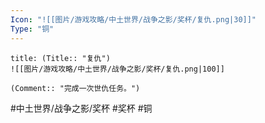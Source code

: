 ```yaml
---
Icon: "![[图片/游戏攻略/中土世界/战争之影/奖杯/复仇.png|30]]"
Type: "铜"
---
```

```ad-common-bronze-trophy
title: (Title:: "复仇")
![[图片/游戏攻略/中土世界/战争之影/奖杯/复仇.png|100]]

(Comment:: "完成一次世仇任务。")
```

#中土世界/战争之影/奖杯 #奖杯 #铜
